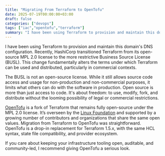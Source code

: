 ```yaml
---
title: "Migrating From Terraform to OpenTofu"
date: 2025-07-19T00:00:00+03:00
draft: false
categories: ["devops"]
tags: ["iac","opentofu","terraform"]
summary: "I have been using Terraform to provision and maintain this domain's DNS configuration. Recently, HashiCorp transitioned Terraform from its open-source MPL 2.0 license to the more restrictive Business Source License (BUSL). This change fundamentally alters the terms under which Terraform can be used and distributed, particularly in commercial contexts."
---
```


I have been using Terraform to provision and maintain this domain's DNS configuration. Recently, HashiCorp transitioned Terraform from its open-source MPL 2.0 license to the more restrictive Business Source License (BUSL). This change fundamentally alters the terms under which Terraform can be used and distributed, particularly in commercial contexts.

The BUSL is not an open-source license. While it still allows source code access and usage for non-production and non-commercial purposes, it limits what others can do with the software in production. Open source is more than just access to code. It's about freedom: to use, modify, fork, and distribute without the looming possibility of legal or commercial restrictions.

[OpenTofu][1] is a fork of Terraform that remains fully open-source under the MPL 2.0 license. It’s overseen by the [Linux Foundation][2] and supported by a growing number of contributors and organizations that share the same open values. Migration from Terraform to OpenTofu was straightforward. OpenTofu is a drop-in replacement for Terraform 1.5.x, with the same HCL syntax, state file compatibility, and provider ecosystem.

If you care about keeping your infrastructure tooling open, auditable, and community-led, I recommend giving OpenTofu a serious look.

[1]: https://opentofu.org
[2]: https://www.linuxfoundation.org